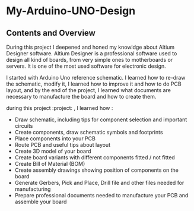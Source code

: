 # My-Arduino-UNO-Design

## Contents and Overview

During this project I deepened and honed my knowldge about Altium Designer software. Altium Designer is a professional software used to design all kind of boards, from very simple ones to motherboards or servers. It is one of the most used software for electronic design.

I started with Arduino Uno reference schematic. I learned how to re-draw the schematic, modify it, I learned how to improve it and how to do PCB layout, and by the end of the project, I learned what documents are necessary to manufacture the board and how to create them.

during this project :project: , I learned how :

- Draw schematic, including tips for component selection and important circuits
- Create components, draw schematic symbols and footprints
- Place components into your PCB
- Route PCB and useful tips about layout
- Create 3D model of your board
- Create board variants with different components fitted / not fitted
- Create Bill of Material (BOM)
- Create assembly drawings showing position of components on the board
- Generate Gerbers, Pick and Place, Drill file and other files needed for manufacturing
- Prepare professional documents needed to manufacture your PCB and assemble your board
